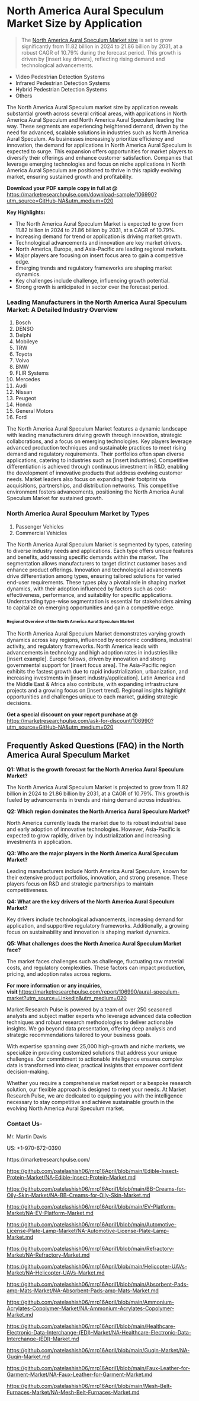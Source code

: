 <h1>North America Aural Speculum Market&nbsp;Size by Application</h1><blockquote><p>The <a href="https://marketresearchpulse.com/download-sample/106990?utm_source=GitHub-NA&amp;utm_medium=020">North America Aural Speculum Market size</a> is set to grow significantly from 11.82 billion in 2024 to 21.86 billion by 2031, at a robust CAGR of 10.79% during the forecast period. This growth is driven by [insert key drivers], reflecting rising demand and technological advancements.</p></blockquote><ul><li>Video Pedestrian Detection Systems<li> Infrared Pedestrian Detection Systems<li> Hybrid Pedestrian Detection Systems<li> Others</li></ul><p>The North America Aural Speculum market size by application reveals substantial growth across several critical areas, with applications in North America Aural Speculum and North America Aural Speculum leading the way. These segments are experiencing heightened demand, driven by the need for advanced, scalable solutions in industries such as North America Aural Speculum. As businesses increasingly prioritize efficiency and innovation, the demand for applications in North America Aural Speculum is expected to surge. This expansion offers opportunities for market players to diversify their offerings and enhance customer satisfaction. Companies that leverage emerging technologies and focus on niche applications in North America Aural Speculum are positioned to thrive in this rapidly evolving market, ensuring sustained growth and profitability.</p><p><strong>Download your PDF sample copy in full at @ </strong><a href="https://marketresearchpulse.com/download-sample/106990?utm_source=GitHub-NA&amp;utm_medium=020">https://marketresearchpulse.com/download-sample/106990?utm_source=GitHub-NA&amp;utm_medium=020</a></p><p><strong>Key Highlights: </strong></p><ul><li>The North America Aural Speculum Market is expected to grow from 11.82 billion in 2024 to 21.86 billion by 2031, at a CAGR of 10.79%.</li><li>Increasing demand for trend or application is driving market growth.</li><li>Technological advancements and innovation are key market drivers.</li><li>North America, Europe, and Asia-Pacific are leading regional markets.</li><li>Major players are focusing on insert focus area to gain a competitive edge.</li><li>Emerging trends and regulatory frameworks are shaping market dynamics.</li><li>Key challenges include challenge, influencing growth potential.</li><li>Strong growth is anticipated in sector over the forecast period.</li></ul><h3>Leading Manufacturers in the North America Aural Speculum Market: A Detailed Industry Overview</h3><ol><li>Bosch</li><li>DENSO</li><li>Delphi</li><li>Mobileye</li><li>TRW</li><li>Toyota</li><li>Volvo</li><li>BMW</li><li>FLIR Systems</li><li>Mercedes</li><li>Audi</li><li>Nissan</li><li>Peugeot</li><li>Honda</li><li>General Motors</li><li>Ford</li></ol><div class="flex max-w-full flex-col flex-grow"><div class="min-h-8 text-message flex w-full flex-col items-end gap-2 whitespace-normal break-words [.text-message+&amp;]:mt-5" dir="auto" data-message-author-role="assistant" data-message-id="fd8432e4-4910-450d-b182-61b7bfb0a01f" data-message-model-slug="gpt-4o"><div class="flex w-full flex-col gap-1 empty:hidden first:pt-[3px]"><div class="markdown prose w-full break-words dark:prose-invert light"><p>The North America Aural Speculum Market features a dynamic landscape with leading manufacturers driving growth through innovation, strategic collaborations, and a focus on emerging technologies. Key players leverage advanced production techniques and sustainable practices to meet rising demand and regulatory requirements. Their portfolios often span diverse applications, catering to industries such as [insert industries]. Competitive differentiation is achieved through continuous investment in R&amp;D, enabling the development of innovative products that address evolving customer needs. Market leaders also focus on expanding their footprint via acquisitions, partnerships, and distribution networks. This competitive environment fosters advancements, positioning the North America Aural Speculum Market for sustained growth.</p></div></div></div></div><h3>North America Aural Speculum Market by Types</h3><ol><li>Passenger Vehicles<li> Commercial Vehicles</li></ol><div class="flex max-w-full flex-col flex-grow"><div class="min-h-8 text-message flex w-full flex-col items-end gap-2 whitespace-normal break-words [.text-message+&amp;]:mt-5" dir="auto" data-message-author-role="assistant" data-message-id="084470be-0bb7-4664-bddf-5156b4f41249" data-message-model-slug="gpt-4o-mini"><div class="flex w-full flex-col gap-1 empty:hidden first:pt-[3px]"><div class="markdown prose w-full break-words dark:prose-invert light"><p>The North America Aural Speculum Market is segmented by types, catering to diverse industry needs and applications. Each type offers unique features and benefits, addressing specific demands within the market. The segmentation allows manufacturers to target distinct customer bases and enhance product offerings. Innovation and technological advancements drive differentiation among types, ensuring tailored solutions for varied end-user requirements. These types play a pivotal role in shaping market dynamics, with their adoption influenced by factors such as cost-effectiveness, performance, and suitability for specific applications. Understanding type-wise segmentation is essential for stakeholders aiming to capitalize on emerging opportunities and gain a competitive edge.</p></div></div></div></div><h3><span style="font-size: 11px;">Regional Overview of the North America Aural Speculum Market</span></h3><div class="flex max-w-full flex-col flex-grow"><div class="min-h-8 text-message flex w-full flex-col items-end gap-2 whitespace-normal break-words [.text-message+&amp;]:mt-5" dir="auto" data-message-author-role="assistant" data-message-id="e9038762-ce64-4e30-91c9-9bd413514231" data-message-model-slug="gpt-4o-mini"><div class="flex w-full flex-col gap-1 empty:hidden first:pt-[3px]"><div class="markdown prose w-full break-words dark:prose-invert light"><p>The North America Aural Speculum Market demonstrates varying growth dynamics across key regions, influenced by economic conditions, industrial activity, and regulatory frameworks. North America leads with advancements in technology and high adoption rates in industries like [insert example]. Europe follows, driven by innovation and strong governmental support for [insert focus area]. The Asia-Pacific region exhibits the fastest growth due to rapid industrialization, urbanization, and increasing investments in [insert industry/application]. Latin America and the Middle East &amp; Africa also contribute, with expanding infrastructure projects and a growing focus on [insert trend]. Regional insights highlight opportunities and challenges unique to each market, guiding strategic decisions.</p></div></div></div></div><p><strong>Get a special discount on your report purchase at @ </strong><a href="https://marketresearchpulse.com/ask-for-discount/106990?utm_source=GitHub-NA&amp;utm_medium=020">https://marketresearchpulse.com/ask-for-discount/106990?utm_source=GitHub-NA&amp;utm_medium=020</a></p><h2>Frequently Asked Questions (FAQ) in the North America Aural Speculum Market</h2><p><strong>Q1: What is the growth forecast for the North America Aural Speculum Market?</strong></p><p>The North America Aural Speculum Market is projected to grow from 11.82 billion in 2024 to 21.86 billion by 2031, at a CAGR of 10.79%. This growth is fueled by advancements in trends and rising demand across industries.</p><p><strong>Q2: Which region dominates the North America Aural Speculum Market?</strong></p><p>North America currently leads the market due to its robust industrial base and early adoption of innovative technologies. However, Asia-Pacific is expected to grow rapidly, driven by industrialization and increasing investments in application.</p><p><strong>Q3: Who are the major players in the North America Aural Speculum Market?</strong></p><p>Leading manufacturers include North America Aural Speculum, known for their extensive product portfolios, innovation, and strong presence. These players focus on R&amp;D and strategic partnerships to maintain competitiveness.</p><p><strong>Q4: What are the key drivers of the North America Aural Speculum Market?</strong></p><p>Key drivers include technological advancements, increasing demand for application, and supportive regulatory frameworks. Additionally, a growing focus on sustainability and innovation is shaping market dynamics.</p><p><strong>Q5: What challenges does the North America Aural Speculum Market face?</strong></p><p>The market faces challenges such as challenge, fluctuating raw material costs, and regulatory complexities. These factors can impact production, pricing, and adoption rates across regions.</p><p><strong>For more information or any inquiries, visit&nbsp;</strong><a href="https://marketresearchpulse.com/report/106990/aural-speculum-market?utm_source=Linkedin&utm_medium=020">https://marketresearchpulse.com/report/106990/aural-speculum-market?utm_source=Linkedin&utm_medium=020</a></p><p>Market Research Pulse is powered by a team of over 250 seasoned analysts and subject matter experts who leverage advanced data collection techniques and robust research methodologies to deliver actionable insights. We go beyond data presentation, offering deep analysis and strategic recommendations tailored to your business goals.</p><p>With expertise spanning over 25,000 high-growth and niche markets, we specialize in providing customized solutions that address your unique challenges. Our commitment to actionable intelligence ensures complex data is transformed into clear, practical insights that empower confident decision-making.</p><p>Whether you require a comprehensive market report or a bespoke research solution, our flexible approach is designed to meet your needs. At Market Research Pulse, we are dedicated to equipping you with the intelligence necessary to stay competitive and achieve sustainable growth in the evolving North America Aural Speculum market.</p><h3><strong>Contact Us-</strong></h3><p>Mr. Martin Davis</p><p>US: +1-970-672-0390</p><p>https://marketresearchpulse.com/</p><p><a href="https://github.com/patelashish06/mrp16April/blob/main/Edible-Insect-Protein-Market/NA-Edible-Insect-Protein-Market.md">https://github.com/patelashish06/mrp16April/blob/main/Edible-Insect-Protein-Market/NA-Edible-Insect-Protein-Market.md</a></p><p><a href="https://github.com/patelashish06/mrp16April1/blob/main/BB-Creams-for-Oily-Skin-Market/NA-BB-Creams-for-Oily-Skin-Market.md">https://github.com/patelashish06/mrp16April1/blob/main/BB-Creams-for-Oily-Skin-Market/NA-BB-Creams-for-Oily-Skin-Market.md</a></p><p><a href="https://github.com/patelashish06/mrp16April/blob/main/EV-Platform-Market/NA-EV-Platform-Market.md">https://github.com/patelashish06/mrp16April/blob/main/EV-Platform-Market/NA-EV-Platform-Market.md</a></p><p><a href="https://github.com/patelashish06/mrp16April1/blob/main/Automotive-License-Plate-Lamp-Market/NA-Automotive-License-Plate-Lamp-Market.md">https://github.com/patelashish06/mrp16April1/blob/main/Automotive-License-Plate-Lamp-Market/NA-Automotive-License-Plate-Lamp-Market.md</a></p><p><a href="https://github.com/patelashish06/mrp16April1/blob/main/Refractory-Market/NA-Refractory-Market.md">https://github.com/patelashish06/mrp16April1/blob/main/Refractory-Market/NA-Refractory-Market.md</a></p><p><a href="https://github.com/patelashish06/mrp16April/blob/main/Helicopter-UAVs-Market/NA-Helicopter-UAVs-Market.md">https://github.com/patelashish06/mrp16April/blob/main/Helicopter-UAVs-Market/NA-Helicopter-UAVs-Market.md</a></p><p><a href="https://github.com/patelashish06/mrp16April1/blob/main/Absorbent-Pads-amp-Mats-Market/NA-Absorbent-Pads-amp-Mats-Market.md">https://github.com/patelashish06/mrp16April1/blob/main/Absorbent-Pads-amp-Mats-Market/NA-Absorbent-Pads-amp-Mats-Market.md</a></p><p><a href="https://github.com/patelashish06/mrp16April/blob/main/Ammonium-Acrylates-Copolymer-Market/NA-Ammonium-Acrylates-Copolymer-Market.md">https://github.com/patelashish06/mrp16April/blob/main/Ammonium-Acrylates-Copolymer-Market/NA-Ammonium-Acrylates-Copolymer-Market.md</a></p><p><a href="https://github.com/patelashish06/mrp16April1/blob/main/Healthcare-Electronic-Data-Interchange-(EDI)-Market/NA-Healthcare-Electronic-Data-Interchange-(EDI)-Market.md">https://github.com/patelashish06/mrp16April1/blob/main/Healthcare-Electronic-Data-Interchange-(EDI)-Market/NA-Healthcare-Electronic-Data-Interchange-(EDI)-Market.md</a></p><p><a href="https://github.com/patelashish06/mrp16April/blob/main/Guqin-Market/NA-Guqin-Market.md">https://github.com/patelashish06/mrp16April/blob/main/Guqin-Market/NA-Guqin-Market.md</a></p><p><a href="https://github.com/patelashish06/mrp16April1/blob/main/Faux-Leather-for-Garment-Market/NA-Faux-Leather-for-Garment-Market.md">https://github.com/patelashish06/mrp16April1/blob/main/Faux-Leather-for-Garment-Market/NA-Faux-Leather-for-Garment-Market.md</a></p><p><a href="https://github.com/patelashish06/mrp16April/blob/main/Mesh-Belt-Furnaces-Market/NA-Mesh-Belt-Furnaces-Market.md">https://github.com/patelashish06/mrp16April/blob/main/Mesh-Belt-Furnaces-Market/NA-Mesh-Belt-Furnaces-Market.md</a></p>